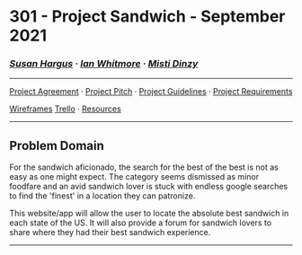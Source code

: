 # 301 - Project Sandwich - September 2021

### ***[Susan Hargus](susan.md) &middot; [Ian Whitmore](ian.md) &middot; [Misti Dinzy](misti.md)***

_____

[Project Agreement](workingagreement.md) &middot;
[Project Pitch](pitch.md) &middot;
[Project Guidelines](https://mistidinzy.github.io/301-ProjectPlanning/project-guidelines.html) &middot;
[Project Requirements](https://mistidinzy.github.io/301-ProjectPlanning/project-guidelines.html#grading)

[Wireframes]()
[Trello](https://trello.com/b/KuDlJ9PD/301-project) &middot;
[Resources](https://mistidinzy.github.io/301-ProjectPlanning/resources.html)

_____

## Problem Domain

For the sandwich aficionado, the search for the best of the best is not as easy as one might expect. The category seems dismissed as minor foodfare and an avid sandwich lover is stuck with endless google searches to find the 'finest' in a location they can patronize. 

This website/app will allow the user to locate the absolute best sandwich in each state of the US. It will also provide a forum for sandwich lovers to share where they had their best sandwich experience.

_____
